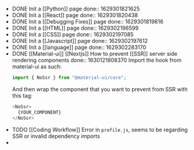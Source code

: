 - DONE Init a [[Python]] page
  done:: 1629301821625
- DONE Init a [[React]] page
  done:: 1629301820438
- DONE Init a [[Debugging Fixes]] page
  done:: 1629301819816
- DONE Init a [[HTML]] page
  done:: 1629302196599
- DONE Init a [[CSS]] page
  done:: 1629302197085
- DONE Init a [[Javascript]] page 
  done:: 1629302197612
- DONE Init a [[language]] page
  done:: 1629302283170
- DONE [[Material-ui]] [[Nextjs]] How to prevent [[SSR]] server side rendering components
  done:: 1630121808370
  Import the hook from material-ui as such:
  ```js
  import { NoSsr } from "@material-ui/core";
  ```
  And then wrap the component that you want to prevent from SSR with this tag:
  ```js
  <NoSsr>
    {YOUR_COMPONENT}
  </NoSsr>
  ```
- TODO [[Coding Workflow]] Error in `profile.js`, seems to be regarding SSR or invalid dependency imports
-